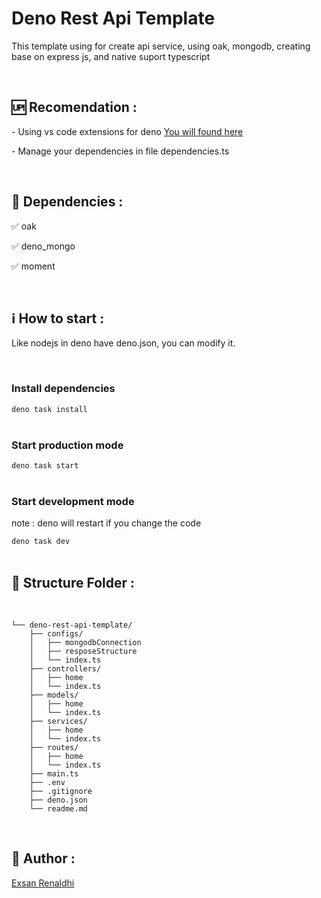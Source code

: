 <h1>Deno Rest Api Template</h1>
<p>
    This template using for create api service, using oak, mongodb, creating base on express js, and native suport typescript
</p>
<br/>

<h2>🆙 Recomendation : </h2>
<p>
- Using vs code extensions for deno 
<a href="https://marketplace.visualstudio.com/items?itemName=denoland.vscode-deno"> You will found here </a>
</p>
<p>
- Manage your dependencies in file dependencies.ts
</p>
<br/>

<h2> 🤖 Dependencies : </h2>
<p>
    ✅ oak
</p>
<p>
    ✅ deno_mongo
</p>
<p>
    ✅ moment
</p>
<br/>

<h2>ℹ️ How to start : </h2>
<p>
    Like nodejs in deno have deno.json, you can modify it.
</p>
<br/>

<h3>Install dependencies</h3>
<code>deno task install</code>
<br/>
<br/>

<h3>Start production mode</h3>
<code>deno task start</code>
<br/>
<br/>

<h3>Start development mode</h3>
<p>note : deno will restart if you change the code</p>
<code>deno task dev</code>
<br/>
<br/>

<h2>🔀 Structure Folder : </h2>
<br/>

```.
└── deno-rest-api-template/
    ├── configs/
    │   ├── mongodbConnection
    │   ├── resposeStructure
    │   └── index.ts
    ├── controllers/
    │   ├── home
    │   └── index.ts
    ├── models/
    │   ├── home
    │   └── index.ts
    ├── services/
    │   ├── home
    │   └── index.ts
    ├── routes/
    │   ├── home
    │   └── index.ts
    ├── main.ts
    ├── .env
    ├── .gitignore
    ├── deno.json
    └── readme.md
```
<br/>

<h2>🤡 Author : </h2>
<a href="https://github.com/exsan172">Exsan Renaldhi</a>
<br/>
